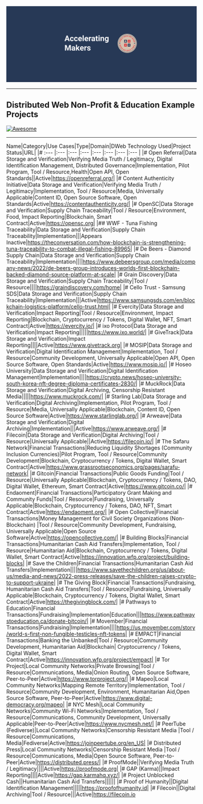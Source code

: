 <div align=center>
	<img src=media/Accel-Makers-Notion-Banner2.png alt=Public Good App House - Accelerating Makers>
</div>

---

## Distributed Web Non-Profit & Education Example Projects

[![Awesome](https://awesome.re/badge.svg)](https://awesome.re)

---

Name|Category|Use Cases|Type|Domain|DWeb Technology Used|Project Status|URL|
|# :--- |:--- |:--- |:--- |:--- |:--- |:--- |:--- |
|# Open Referral|Data Storage and Verification|Verifying Media Truth / Legitimacy, Digital Identification Management, Distributed Governance|Implementation, Pilot Program, Tool / Resource,Health|Open API, Open Standards||Active|https://openreferral.org/|
|# Content Authenticity Initiative|Data Storage and Verification|Verifying Media Truth / Legitimacy|Implementation, Tool / Resource|Media, Universally Applicable|Content ID, Open Source Software, Open Standards|Active|https://contentauthenticity.org/|
|# OpenSC|Data Storage and Verification|Supply Chain Traceability|Tool / Resource|Environment, Food, Impact Reporting|Blockchain, Smart Contract|Active|https://opensc.org|
|## WWF - Tuna Fishing Traceability|Data Storage and Verification|Supply Chain Traceability|Implementation|||Appears Inactive|https://theconversation.com/how-blockchain-is-strengthening-tuna-traceability-to-combat-illegal-fishing-89965|
|# De Beers - Diamond Supply Chain|Data Storage and Verification|Supply Chain Traceability|Implementation||||https://www.debeersgroup.com/media/company-news/2022/de-beers-group-introduces-worlds-first-blockchain-backed-diamond-source-platform-at-scale|
|# Grain Discovery|Data Storage and Verification|Supply Chain Traceability|Tool / Resource||||https://graindiscovery.com/home|
|# Cello Trust - Samsung SDS|Data Storage and Verification|Supply Chain Traceability|Implementation|||Active|https://www.samsungsds.com/en/blockchain-logistics-platform/cello-trust.html|
|# Evercity|Data Storage and Verification|Impact Reporting|Tool / Resource|Environment, Impact Reporting|Blockchain, Cryptocurrency / Tokens, Digital Wallet, NFT, Smart Contract|Active|https://evercity.io/|
|# ixo Protocol|Data Storage and Verification|Impact Reporting|||||https://www.ixo.world/|
|# GiveTrack|Data Storage and Verification|Impact Reporting||||Active|https://www.givetrack.org|
|# MOSIP|Data Storage and Verification|Digital Identification Management|Implementation, Tool / Resource|Community Development, Universally Applicable|Open API, Open Source Software, Open Standards|Active|https://www.mosip.io/|
|# Hoseo University|Data Storage and Verification|Digital Identification Management|Implementation||||https://crypto.news/hoseo-university-south-korea-nft-degree-diploma-certificates-2830/|
|# MuckRock|Data Storage and Verification|Digital Archiving, Censorship Resistant Media|||||https://www.muckrock.com/|
|# Starling Lab|Data Storage and Verification|Digital Archiving|Implementation, Pilot Program, Tool / Resource|Media, Universally Applicable|Blockchain, Content ID, Open Source Software|Active|https://www.starlinglab.org/|
|# Arweave|Data Storage and Verification|Digital Archiving|Implementation|||Active|https://www.arweave.org/|
|# Filecoin|Data Storage and Verification|Digital Archiving|Tool / Resource|Universally Applicable||Active|https://filecoin.io/|
|# The Safaru Network|Financial Transactions|Reducing Liquidity Shortages (Community Inclusion Currencies)|Pilot Program, Tool / Resource|Community Development|Blockchain, Cryptocurrency / Tokens, Digital Wallet, Smart Contract|Active|https://www.grassrootseconomics.org/pages/sarafu-network|
|# Gitcoin|Financial Transactions|Public Goods Funding|Tool / Resource|Universally Applicable|Blockchain, Cryptocurrency / Tokens, DAO, Digital Wallet, Ethereum, Smart Contract|Active|https://www.gitcoin.co/|
|# Endaoment|Financial Transactions|Participatory Grant Making and Community Funds|Tool / Resource|Fundraising, Universally Applicable|Blockchain, Cryptocurrency / Tokens, DAO, NFT, Smart Contract|Active|https://endaoment.org/|
|# Open Collective|Financial Transactions|Money Management for Civil Society Organizations (Non-Blockchain) |Tool / Resource|Community Development, Fundraising, Universally Applicable|Open Source Software|Active|https://opencollective.com/|
|# Building Blocks|Financial Transactions|Humanitarian Cash Aid Transfers|Implementation, Tool / Resource|Humanitarian Aid|Blockchain, Cryptocurrency / Tokens, Digital Wallet, Smart Contract|Active|https://innovation.wfp.org/project/building-blocks|
|# Save the Children|Financial Transactions|Humanitarian Cash Aid Transfers|Implementation||||https://www.savethechildren.org/us/about-us/media-and-news/2022-press-releases/save-the-children-raises-crypto-to-support-ukraine|
|# The Giving Block|Financial Transactions|Fundraising, Humanitarian Cash Aid Transfers|Tool / Resource|Fundraising, Universally Applicable|Blockchain, Cryptocurrency / Tokens, Digital Wallet, Smart Contract|Active|https://thegivingblock.com/|
|# Pathways to Education|Financial Transactions|Fundraising|Implementation|Education|||https://www.pathwaystoeducation.ca/donate-bitcoin/|
|# Movember|Financial Transactions|Fundraising|Implementation||||https://us.movember.com/story/world-s-first-non-fungible-testicles-nft-tokens|
|# EMPACT|Financial Transactions|Banking the Unbanked|Tool / Resource|Community Development, Humanitarian Aid|Blockchain| Cryptocurrency / Tokens, Digital Wallet, Smart Contract|Active|https://innovation.wfp.org/project/empact|
|# Tor Project|Local Community Networks|Private Browsing|Tool / Resource|Communications, Media|Onion Routing, Open Source Software, Peer-to-Peer|Active|https://www.torproject.org/|
|# Mapeo|Local Community Networks|Mapping Remote Territory|Implementation, Tool / Resource|Community Development, Environment, Humanitarian Aid,Open Source Software, Peer-to-Peer|Active|https://www.digital-democracy.org/mapeo|
|# NYC Mesh|Local Community Networks|Community Wi-Fi Networks|Implementation, Tool / Resource|Communications, Community Development, Universally Applicable|Peer-to-Peer|Active|https://www.nycmesh.net/|
|# PeerTube (Fediverse)|Local Community Networks|Censorship Resistant Media |Tool / Resource|Communications, Media|Fediverse|Active|https://joinpeertube.org/en_US|
|# Distributed Press|Local Community Networks|Censorship Resistant Media |Tool / Resource|Communications, Media|Open Source Software, Peer-to-Peer|Active|https://distributed.press/|
|# ProofMode||Verifying Media Truth / Legitimacy||||Active|https://proofmode.org|
|# GAP (Karma)||Impact Reporting||||Active|https://gap.karmahq.xyz/|
|# Project Unblocked Cash||Humanitarian Cash Aid Transfers||||||
|# Proof of Humanity||Digital Identification Management|||||https://proofofhumanity.id|
|# Filecoin||Digital Archiving|Tool / Resource|||Active|https://filecoin.io
